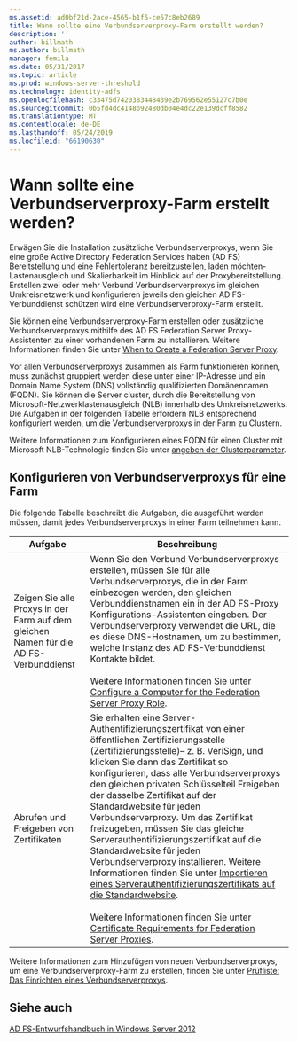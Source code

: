 ```yaml
---
ms.assetid: ad0bf21d-2ace-4565-b1f5-ce57c8eb2689
title: Wann sollte eine Verbundserverproxy-Farm erstellt werden?
description: ''
author: billmath
ms.author: billmath
manager: femila
ms.date: 05/31/2017
ms.topic: article
ms.prod: windows-server-threshold
ms.technology: identity-adfs
ms.openlocfilehash: c33475d7420383448439e2b769562e55127c7b0e
ms.sourcegitcommit: 0b5fd4dc4148b92480db04e4dc22e139dcff8582
ms.translationtype: MT
ms.contentlocale: de-DE
ms.lasthandoff: 05/24/2019
ms.locfileid: "66190630"
---
```

# <a name="when-to-create-a-federation-server-proxy-farm"></a>Wann sollte eine Verbundserverproxy-Farm erstellt werden?

Erwägen Sie die Installation zusätzliche Verbundserverproxys, wenn Sie eine große Active Directory Federation Services haben \(AD FS\) Bereitstellung und eine Fehlertoleranz bereitzustellen, laden möchten\-Lastenausgleich und Skalierbarkeit im Hinblick auf der Proxybereitstellung. Erstellen zwei oder mehr Verbund Verbundserverproxys im gleichen Umkreisnetzwerk und konfigurieren jeweils den gleichen AD FS-Verbunddienst schützen wird eine Verbundserverproxy-Farm erstellt.  
  
Sie können eine Verbundserverproxy-Farm erstellen oder zusätzliche Verbundserverproxys mithilfe des AD FS Federation Server Proxy-Assistenten zu einer vorhandenen Farm zu installieren. Weitere Informationen finden Sie unter [When to Create a Federation Server Proxy](When-to-Create-a-Federation-Server-Proxy.md).  
  
Vor allen Verbundserverproxys zusammen als Farm funktionieren können, muss zunächst gruppiert werden diese unter einer IP-Adresse und ein Domain Name System \(DNS\) vollständig qualifizierten Domänennamen \(FQDN\). Sie können die Server cluster, durch die Bereitstellung von Microsoft-Netzwerklastenausgleich \(NLB\) innerhalb des Umkreisnetzwerks. Die Aufgaben in der folgenden Tabelle erfordern NLB entsprechend konfiguriert werden, um die Verbundserverproxys in der Farm zu Clustern.  
  
Weitere Informationen zum Konfigurieren eines FQDN für einen Cluster mit Microsoft NLB-Technologie finden Sie unter [angeben der Clusterparameter](https://go.microsoft.com/fwlink/?linkid=74651).  
  
## <a name="configuring-federation-server-proxies-for-a-farm"></a>Konfigurieren von Verbundserverproxys für eine Farm  
Die folgende Tabelle beschreibt die Aufgaben, die ausgeführt werden müssen, damit jedes Verbundserverproxys in einer Farm teilnehmen kann.  
  
|Aufgabe|Beschreibung|  
|--------|---------------|  
|Zeigen Sie alle Proxys in der Farm auf dem gleichen Namen für die AD FS-Verbunddienst|Wenn Sie den Verbund Verbundserverproxys erstellen, müssen Sie für alle Verbundserverproxys, die in der Farm einbezogen werden, den gleichen Verbunddienstnamen ein in der AD FS-Proxy Konfigurations-Assistenten eingeben. Der Verbundserverproxy verwendet die URL, die es diese DNS-Hostnamen, um zu bestimmen, welche Instanz des AD FS-Verbunddienst Kontakte bildet.<br /><br />Weitere Informationen finden Sie unter [Configure a Computer for the Federation Server Proxy Role](../../ad-fs/deployment/Configure-a-Computer-for-the-Federation-Server-Proxy-Role.md).|  
|Abrufen und Freigeben von Zertifikaten|Sie erhalten eine Server-Authentifizierungszertifikat von einer öffentlichen Zertifizierungsstelle \(Zertifizierungsstelle\)– z. B. VeriSign, und klicken Sie dann das Zertifikat so konfigurieren, dass alle Verbundserverproxys den gleichen privaten Schlüsselteil Freigeben der dasselbe Zertifikat auf der Standardwebsite für jeden Verbundserverproxy. Um das Zertifikat freizugeben, müssen Sie das gleiche Serverauthentifizierungszertifikat auf die Standardwebsite für jeden Verbundserverproxy installieren. Weitere Informationen finden Sie unter [Importieren eines Serverauthentifizierungszertifikats auf die Standardwebsite](../../ad-fs/deployment/Import-a-Server-Authentication-Certificate-to-the-Default-Web-Site.md).<br /><br />Weitere Informationen finden Sie unter [Certificate Requirements for Federation Server Proxies](Certificate-Requirements-for-Federation-Server-Proxies.md).|  
  
Weitere Informationen zum Hinzufügen von neuen Verbundserverproxys, um eine Verbundserverproxy-Farm zu erstellen, finden Sie unter [Prüfliste: Das Einrichten eines Verbundserverproxys](../../ad-fs/deployment/Checklist--Setting-Up-a-Federation-Server-Proxy.md).  
  
## <a name="see-also"></a>Siehe auch
[AD FS-Entwurfshandbuch in Windows Server 2012](AD-FS-Design-Guide-in-Windows-Server-2012.md)
